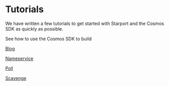 # Tutorials

We have written a few tutorials to get started with Starport and the Cosmos SDK as quickly as possible.

See how to use the Cosmos SDK to build

[Blog](blog/01-index.md)

[Nameservice](nameservice/00-intro.md)

[Poll](poll/index.md)

[Scavenge](scavenge/01-background.md)